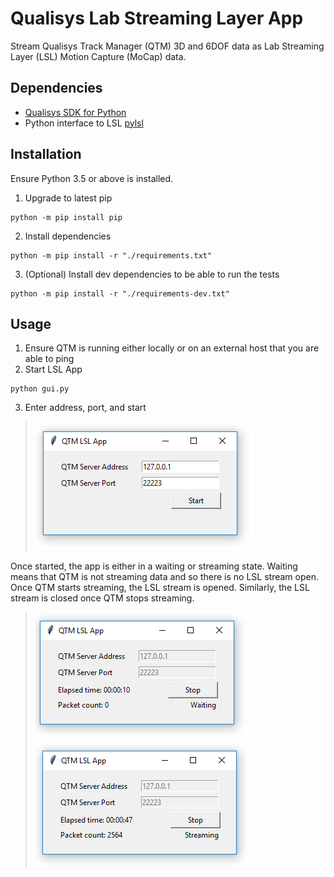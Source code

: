 # Qualisys Lab Streaming Layer App
Stream Qualisys Track Manager (QTM) 3D and 6DOF data as Lab Streaming Layer (LSL) Motion Capture (MoCap) data.

## Dependencies
- [Qualisys SDK for Python](https://github.com/qualisys/qualisys_python_sdk)
- Python interface to LSL [pylsl](https://github.com/labstreaminglayer/liblsl-Python)

## Installation
Ensure Python 3.5 or above is installed.

1. Upgrade to latest pip
```
python -m pip install pip
```
2. Install dependencies
```
python -m pip install -r "./requirements.txt"
```
3. (Optional) Install dev dependencies to be able to run the tests
```
python -m pip install -r "./requirements-dev.txt"
```

## Usage
1. Ensure QTM is running either locally or on an external host that you are able to ping
2. Start LSL App
```
python gui.py
```
3. Enter address, port, and start
> ![qtm_lsl_init.PNG](images/qtm_lsl_init.PNG)

Once started, the app is either in a waiting or streaming state. Waiting means that QTM is not streaming data and so there is no LSL stream open. Once QTM starts streaming, the LSL stream is opened. Similarly, the LSL stream is closed once QTM stops streaming.
> ![qtm_lsl_wait.PNG](images/qtm_lsl_wait.PNG)
![qtm_lsl_stream.PNG](images/qtm_lsl_stream.PNG)
